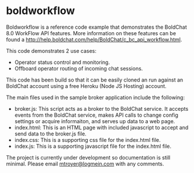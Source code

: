 # boldworkflow
Boldworkflow is a reference code example that demonstrates the BoldChat 8.0 WorkFlow API features.  More information on these features can be found a http://help.boldchat.com/help/BoldChat/c_bc_api_workflow.html.

This code demonstrates 2 use cases: 
* Operator status control and monitoring.
* Offboard operator routing of incoming chat sessions.  

This code has been build so that it can be easily cloned an run against an BoldChat account using a free Heroku (Node JS Hosting) account.

The main files used in the sample broker application include the following:
* broker.js:  This script acts as a broker to the BoldChat service.  It accepts events from the BoldChat service, makes API calls to change config settings or acquire informaiton, and serves up data to a web page.
* index.html:  This is an HTML page with included javascript to accept and send data to the broker.js file.
* index.css:  This is a supporting css file for the index.html file.
* index.js:  This is a supporting javascript file for the index.html file.

The project is currently under development so documentation is still minimal.    Please email mtroyer@logmein.com with any comments.



